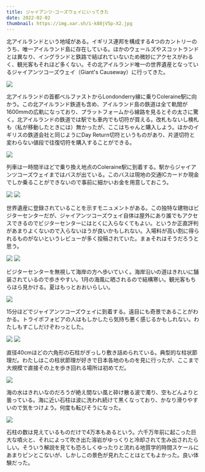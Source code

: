 ```yaml
---
title: ジャイアンツ･コーズウェイにいってきた
date: 2022-02-02
thumbnail: https://img.xar.sh/i-k88jV5p-X2.jpg
---
```


北アイルランドという地域がある。イギリス連邦を構成する4つのカントリーのうち、唯一アイルランド島に存在している。ほかのウェールズやスコットランドとは異なり、イングランドと鉄路で結ばれていないため微妙にアクセスがわるく、観光客もそれほど多くない。その北アイルランド唯一の世界遺産となっているジャイアンツコーズウェイ（Giant's Causeway）に行ってきた。

![](https://img.xar.sh/i-4xPTfKh-X2.jpg)

北アイルランドの首都ベルファストからLondonderry線に乗りColeraine駅に向かう。この北アイルランド鉄道も含め、アイルランド島の鉄道は全て軌間が1600mmの広軌になっており、プラットフォームから線路を見るとその太さに驚く。北アイルランドの鉄道では駅でも車内でも切符が買える。改札もないし検札も（私が移動したときには）無かったが、ここはちゃんと購入しよう。ほかのイギリスの鉄道会社と同じようにDay Return切符というものがあり、片道切符と変わらない値段で往復切符を購入することができる。

![](https://img.xar.sh/i-npF35Xb-X2.jpg)

列車は一時間半ほどで乗り換え地点のColeraine駅に到着する。駅からジャイアンツコーズウェイまではバスが出ている。このバスは現地の交通ICカードか現金でしか乗ることができないので事前に細かいお金を用意しておこう。

![](https://img.xar.sh/i-B7SXW44-X2.jpg)
![](https://img.xar.sh/i-KXJSfk2-X2.jpg)

世界遺産に登録されていることを示すモニュメントがある。この独特な建物はビジターセンターだが、ジャイアンツコーズウェイ自体は屋外にあり誰でもアクセスできるのでビジターセンターにはとくに入らなくてもよい。というか正直評判があまりよくないので入らないほうが良いかもしれない。入場料が高い割に得られるものがないというレビューが多く投稿されていた。まぁそれはそうだろうと思う。

![](https://img.xar.sh/i-Q3MwsXt-X2.jpg)
![](https://img.xar.sh/i-VtLjtRD-X2.jpg)

ビジターセンターを無視して海岸の方へ歩いていく。海岸沿いの道はきれいに舗装されているので歩きやすい。1月の海風に晒されるので結構寒い。観光客もちらほら見かける。夏はもっとおおいらしい。

![](https://img.xar.sh/i-T78SkC4-X2.jpg)

15分ほどでジャイアンツコーズウェイに到着する。遠目にも奇景であることがわかる。トライポフォビアの人はもしかしたら気持ち悪く感じるかもしれない。わたしもすこしだけぞわっとした。

![](https://img.xar.sh/i-RJswPjx-X2.jpg)
![](https://img.xar.sh/i-kMHJq5M-X2.jpg)

直径40cmほどの六角形の石柱がぎっしり敷き詰められている。典型的な柱状節理だ。わたしはこの柱状節理が好きで日本各地のものを見に行ったが、ここまで大規模で直接その上を歩き回れる場所は初めてだ。

![](https://img.xar.sh/i-SV4SwfT-X2.jpg)

海の水はきれいなのだろうが絶え間ない風と砕け散る波で濁り、空もどんよりと曇っている。海に近い石柱は波に洗われ続けて黒くなっており、かなり滑りやすいので気をつけよう。何度も転びそうになった。

![](https://img.xar.sh/i-k88jV5p-X2.jpg)

石柱の数は見えているものだけで4万本もあるという。六千万年前に起こった巨大な噴火と、それによって吹き出た溶岩がゆっくりと冷却されて生み出されたらしい。そういう解説を見ても恐ろしくゆったりと流れる地質学的時間スケールにあまりピンとこないが、しかしこの景色が見れたことはとてもよかった。良い体験だった。
